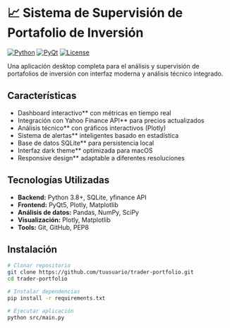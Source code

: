 # 📈 Sistema de Supervisión de Portafolio de Inversión

[![Python](https://img.shields.io/badge/Python-3.8%2B-blue)](https://python.org)
[![PyQt](https://img.shields.io/badge/PyQt5-5.15-green)](https://pypi.org/project/PyQt5/)
[![License](https://img.shields.io/badge/License-MIT-yellow)](LICENSE)

Una aplicación desktop completa para el análisis y supervisión de portafolios de inversión con interfaz moderna y análisis técnico integrado.

## Características

- Dashboard interactivo** con métricas en tiempo real
- Integración con Yahoo Finance API** para precios actualizados
- Análisis técnico** con gráficos interactivos (Plotly)
- Sistema de alertas** inteligentes basado en estadística
- Base de datos SQLite** para persistencia local
- Interfaz dark theme** optimizada para macOS
- Responsive design** adaptable a diferentes resoluciones

## Tecnologías Utilizadas

- **Backend:** Python 3.8+, SQLite, yfinance API
- **Frontend:** PyQt5, Plotly, Matplotlib
- **Análisis de datos:** Pandas, NumPy, SciPy
- **Visualización:** Plotly, Matplotlib
- **Tools:** Git, GitHub, PEP8

## Instalación

```bash
# Clonar repositorio
git clone https://github.com/tuusuario/trader-portfolio.git
cd trader-portfolio

# Instalar dependencias
pip install -r requirements.txt

# Ejecutar aplicación
python src/main.py
